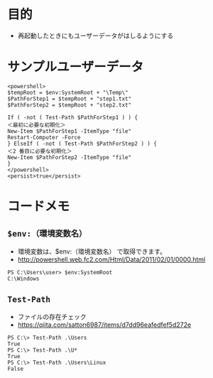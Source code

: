 # 目的
- 再起動したときにもユーザーデータがはしるようにする

# サンプルユーザーデータ
```
<powershell>
$tempRoot = $env:SystemRoot + "\Temp\"
$PathForStep1 = $tempRoot + "step1.txt"
$PathForStep2 = $tempRoot + "step2.txt"

If ( -not ( Test-Path $PathForStep1 ) ) {
＜最初に必要な初期化＞
New-Item $PathForStep1 -ItemType "file"
Restart-Computer -Force
} ElseIf ( -not ( Test-Path $PathForStep2 ) ) {
＜2 番目に必要な初期化＞
New-Item $PathForStep2 -ItemType "file"
}
</powershell>
<persist>true</persist>
```

# コードメモ
## `$env:（環境変数名）`
- 環境変数は、$env:（環境変数名） で取得できます。
- http://powershell.web.fc2.com/Html/Data/2011/02/01/0000.html
```
PS C:\Users\user> $env:SystemRoot
C:\Windows
```
## `Test-Path`
- ファイルの存在チェック
- https://qiita.com/satton6987/items/d7dd96eafedfef5d272e
```
PS C:\> Test-Path .\Users
True
PS C:\> Test-Path .\U*
True
PS C:\> Test-Path .\Users\Linux
False
```
